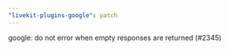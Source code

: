 ```yaml
---
"livekit-plugins-google": patch
---
```


google: do not error when empty responses are returned (#2345)
